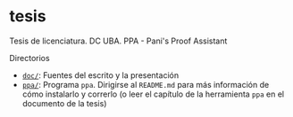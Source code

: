 # tesis

Tesis de licenciatura. DC UBA. PPA - Pani's Proof Assistant

Directorios

- [`doc/`](doc/): Fuentes del escrito y la presentación
- [`ppa/`](ppa/): Programa `ppa`. Dirigirse al `README.md` para más información
  de cómo instalarlo y correrlo (o leer el capítulo de la herramienta `ppa` en
  el documento de la tesis)